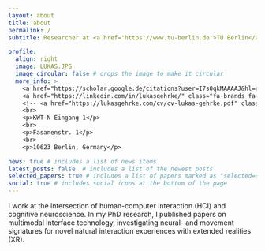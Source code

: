 ```yaml
---
layout: about
title: about
permalink: /
subtitle: Researcher at <a href='https://www.tu-berlin.de'>TU Berlin</a> in the department of <a href='https://www.bpn.tu-berlin.de'>Biopsychology and Neuroergonomics</a>.

profile:
  align: right
  image: LUKAS.JPG
  image_circular: false # crops the image to make it circular
  more_info: >
    <a href="https://scholar.google.de/citations?user=I7s0gkMAAAAJ&hl=en" class="ai ai-google-scholar ai-2x"></a>
    <a href="https://linkedin.com/in/lukasgehrke/" class="fa-brands fa-linkedin fa-2x"></a>
    <!-- <a href="https://lukasgehrke.com/cv/cv-lukas-gehrke.pdf" class="ai ai-cv ai-2x"></a> -->
    <br>    
    <p>KWT-N Eingang 1</p>
    <br>
    <p>Fasanenstr. 1</p>
    <br>
    <p>10623 Berlin, Germany</p>

news: true # includes a list of news items
latest_posts: false  # includes a list of the newest posts
selected_papers: true # includes a list of papers marked as "selected={true}"
social: true # includes social icons at the bottom of the page
---
```


I work at the intersection of human-computer interaction (HCI) and cognitive neuroscience. In my PhD research, I published papers on multimodal interface technology, investigating neural- and movement signatures for novel natural interaction experiences with extended realities (XR).

<!-- Write your biography here. Tell the world about yourself. Link to your favorite [subreddit](http://reddit.com). You can put a picture in, too. The code is already in, just name your picture `prof_pic.jpg` and put it in the `img/` folder.

Put your address / P.O. box / other info right below your picture. You can also disable any of these elements by editing `profile` property of the YAML header of your `_pages/about.md`. Edit `_bibliography/papers.bib` and Jekyll will render your [publications page](/al-folio/publications/) automatically.

Link to your social media connections, too. This theme is set up to use [Font Awesome icons](https://fontawesome.com/) and [Academicons](https://jpswalsh.github.io/academicons/), like the ones below. Add your Facebook, Twitter, LinkedIn, Google Scholar, or just disable all of them. -->
